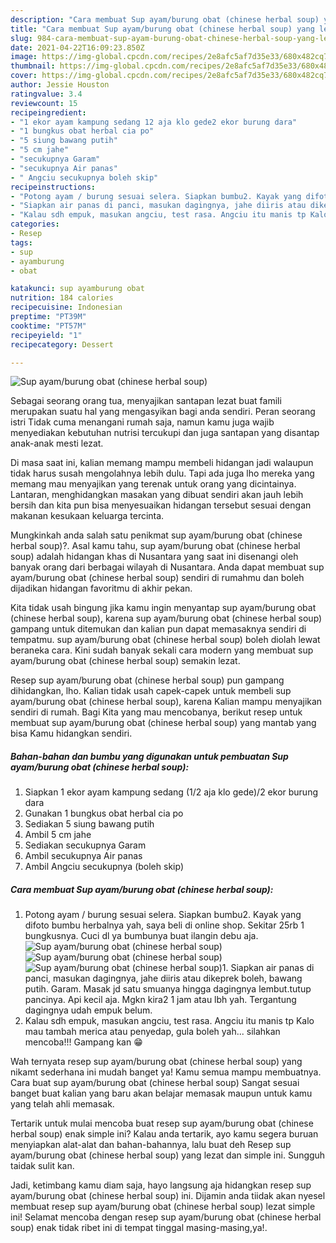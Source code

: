 ```yaml
---
description: "Cara membuat Sup ayam/burung obat (chinese herbal soup) yang lezat Untuk Jualan"
title: "Cara membuat Sup ayam/burung obat (chinese herbal soup) yang lezat Untuk Jualan"
slug: 984-cara-membuat-sup-ayam-burung-obat-chinese-herbal-soup-yang-lezat-untuk-jualan
date: 2021-04-22T16:09:23.850Z
image: https://img-global.cpcdn.com/recipes/2e8afc5af7d35e33/680x482cq70/sup-ayamburung-obat-chinese-herbal-soup-foto-resep-utama.jpg
thumbnail: https://img-global.cpcdn.com/recipes/2e8afc5af7d35e33/680x482cq70/sup-ayamburung-obat-chinese-herbal-soup-foto-resep-utama.jpg
cover: https://img-global.cpcdn.com/recipes/2e8afc5af7d35e33/680x482cq70/sup-ayamburung-obat-chinese-herbal-soup-foto-resep-utama.jpg
author: Jessie Houston
ratingvalue: 3.4
reviewcount: 15
recipeingredient:
- "1 ekor ayam kampung sedang 12 aja klo gede2 ekor burung dara"
- "1 bungkus obat herbal cia po"
- "5 siung bawang putih"
- "5 cm jahe"
- "secukupnya Garam"
- "secukupnya Air panas"
- " Angciu secukupnya boleh skip"
recipeinstructions:
- "Potong ayam / burung sesuai selera. Siapkan bumbu2. Kayak yang difoto bumbu herbalnya yah, saya beli di online shop. Sekitar 25rb 1 bungkusnya. Cuci dl ya bumbunya buat ilangin debu aja."
- "Siapkan air panas di panci, masukan dagingnya, jahe diiris atau dikeprek boleh, bawang putih. Garam. Masak jd satu smuanya hingga dagingnya lembut.tutup pancinya. Api kecil aja. Mgkn kira2 1 jam atau lbh yah. Tergantung dagingnya udah empuk belum."
- "Kalau sdh empuk, masukan angciu, test rasa. Angciu itu manis tp Kalo mau tambah merica atau penyedap, gula boleh yah... silahkan mencoba!!! Gampang kan 😁"
categories:
- Resep
tags:
- sup
- ayamburung
- obat

katakunci: sup ayamburung obat 
nutrition: 184 calories
recipecuisine: Indonesian
preptime: "PT39M"
cooktime: "PT57M"
recipeyield: "1"
recipecategory: Dessert

---
```



![Sup ayam/burung obat (chinese herbal soup)](https://img-global.cpcdn.com/recipes/2e8afc5af7d35e33/680x482cq70/sup-ayamburung-obat-chinese-herbal-soup-foto-resep-utama.jpg)

Sebagai seorang orang tua, menyajikan santapan lezat buat famili merupakan suatu hal yang mengasyikan bagi anda sendiri. Peran seorang istri Tidak cuma menangani rumah saja, namun kamu juga wajib menyediakan kebutuhan nutrisi tercukupi dan juga santapan yang disantap anak-anak mesti lezat.

Di masa  saat ini, kalian memang mampu membeli hidangan jadi walaupun tidak harus susah mengolahnya lebih dulu. Tapi ada juga lho mereka yang memang mau menyajikan yang terenak untuk orang yang dicintainya. Lantaran, menghidangkan masakan yang dibuat sendiri akan jauh lebih bersih dan kita pun bisa menyesuaikan hidangan tersebut sesuai dengan makanan kesukaan keluarga tercinta. 



Mungkinkah anda salah satu penikmat sup ayam/burung obat (chinese herbal soup)?. Asal kamu tahu, sup ayam/burung obat (chinese herbal soup) adalah hidangan khas di Nusantara yang saat ini disenangi oleh banyak orang dari berbagai wilayah di Nusantara. Anda dapat membuat sup ayam/burung obat (chinese herbal soup) sendiri di rumahmu dan boleh dijadikan hidangan favoritmu di akhir pekan.

Kita tidak usah bingung jika kamu ingin menyantap sup ayam/burung obat (chinese herbal soup), karena sup ayam/burung obat (chinese herbal soup) gampang untuk ditemukan dan kalian pun dapat memasaknya sendiri di tempatmu. sup ayam/burung obat (chinese herbal soup) boleh diolah lewat beraneka cara. Kini sudah banyak sekali cara modern yang membuat sup ayam/burung obat (chinese herbal soup) semakin lezat.

Resep sup ayam/burung obat (chinese herbal soup) pun gampang dihidangkan, lho. Kalian tidak usah capek-capek untuk membeli sup ayam/burung obat (chinese herbal soup), karena Kalian mampu menyajikan sendiri di rumah. Bagi Kita yang mau mencobanya, berikut resep untuk membuat sup ayam/burung obat (chinese herbal soup) yang mantab yang bisa Kamu hidangkan sendiri.

<!--inarticleads1-->

##### Bahan-bahan dan bumbu yang digunakan untuk pembuatan Sup ayam/burung obat (chinese herbal soup):

1. Siapkan 1 ekor ayam kampung sedang (1/2 aja klo gede)/2 ekor burung dara
1. Gunakan 1 bungkus obat herbal cia po
1. Sediakan 5 siung bawang putih
1. Ambil 5 cm jahe
1. Sediakan secukupnya Garam
1. Ambil secukupnya Air panas
1. Ambil  Angciu secukupnya (boleh skip)




<!--inarticleads2-->

##### Cara membuat Sup ayam/burung obat (chinese herbal soup):

1. Potong ayam / burung sesuai selera. Siapkan bumbu2. Kayak yang difoto bumbu herbalnya yah, saya beli di online shop. Sekitar 25rb 1 bungkusnya. Cuci dl ya bumbunya buat ilangin debu aja.
<img src="https://img-global.cpcdn.com/steps/22f9fa0c2bf22ab4/160x128cq70/sup-ayamburung-obat-chinese-herbal-soup-langkah-memasak-1-foto.jpg" alt="Sup ayam/burung obat (chinese herbal soup)"><img src="https://img-global.cpcdn.com/steps/3ab77844ec9c5928/160x128cq70/sup-ayamburung-obat-chinese-herbal-soup-langkah-memasak-1-foto.jpg" alt="Sup ayam/burung obat (chinese herbal soup)"><img src="https://img-global.cpcdn.com/steps/86addaa8cb26b13d/160x128cq70/sup-ayamburung-obat-chinese-herbal-soup-langkah-memasak-1-foto.jpg" alt="Sup ayam/burung obat (chinese herbal soup)">1. Siapkan air panas di panci, masukan dagingnya, jahe diiris atau dikeprek boleh, bawang putih. Garam. Masak jd satu smuanya hingga dagingnya lembut.tutup pancinya. Api kecil aja. Mgkn kira2 1 jam atau lbh yah. Tergantung dagingnya udah empuk belum.
1. Kalau sdh empuk, masukan angciu, test rasa. Angciu itu manis tp Kalo mau tambah merica atau penyedap, gula boleh yah... silahkan mencoba!!! Gampang kan 😁




Wah ternyata resep sup ayam/burung obat (chinese herbal soup) yang nikamt sederhana ini mudah banget ya! Kamu semua mampu membuatnya. Cara buat sup ayam/burung obat (chinese herbal soup) Sangat sesuai banget buat kalian yang baru akan belajar memasak maupun untuk kamu yang telah ahli memasak.

Tertarik untuk mulai mencoba buat resep sup ayam/burung obat (chinese herbal soup) enak simple ini? Kalau anda tertarik, ayo kamu segera buruan menyiapkan alat-alat dan bahan-bahannya, lalu buat deh Resep sup ayam/burung obat (chinese herbal soup) yang lezat dan simple ini. Sungguh taidak sulit kan. 

Jadi, ketimbang kamu diam saja, hayo langsung aja hidangkan resep sup ayam/burung obat (chinese herbal soup) ini. Dijamin anda tiidak akan nyesel membuat resep sup ayam/burung obat (chinese herbal soup) lezat simple ini! Selamat mencoba dengan resep sup ayam/burung obat (chinese herbal soup) enak tidak ribet ini di tempat tinggal masing-masing,ya!.

